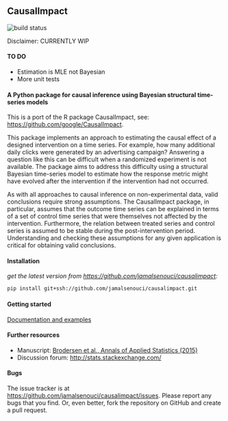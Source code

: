 CausalImpact
-------
![build status](https://travis-ci.org/MarkNOakden/causalimpact.svg?branch=master)

Disclaimer: CURRENTLY WIP

#### TO DO
* Estimation is MLE not Bayesian
* More unit tests

#### A Python package for causal inference using Bayesian structural time-series models


This is a port of the R package CausalImpact, see: https://github.com/google/CausalImpact.

This package implements an approach to estimating the causal effect of a designed intervention on a time series. For example, how many additional daily clicks were generated by an advertising campaign? Answering a question like this can be difficult when a randomized experiment is not available. The package aims to address this difficulty using a structural Bayesian time-series model to estimate how the response metric might have evolved after the intervention if the intervention had not occurred.

As with all approaches to causal inference on non-experimental data, valid conclusions require strong assumptions. The CausalImpact package, in particular, assumes that the outcome time series can be explained in terms of a set of control time series that were themselves not affected by the intervention. Furthermore, the relation between treated series and control series is assumed to be stable during the post-intervention period. Understanding and checking these assumptions for any given application is critical for obtaining valid conclusions.

#### Installation

*get the latest version from https://github.com/jamalsenouci/causalimpact:*
```bash
pip install git+ssh://github.com/jamalsenouci/causalimpact.git
```

#### Getting started

[Documentation and examples](http://jamalsenouci.github.io/projects/causalimpact.html)

#### Further resources

* Manuscript: [Brodersen et al., Annals of Applied Statistics (2015)](http://research.google.com/pubs/pub41854.html)
* Discussion forum: http://stats.stackexchange.com/

#### Bugs
The issue tracker is at https://github.com/jamalsenouci/causalimpact/issues. Please report any bugs that you find. Or, even better, fork the repository on GitHub and create a pull request.
